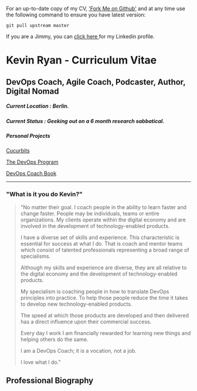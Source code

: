 For an up-to-date copy of my CV, ['Fork Me on Github'](https://github.com/DevOpsKev/cv) and at any time use the following command to ensure you have latest version:
```shell
git pull upstream master
```

If you are a Jimmy, you can [click here ](https://linkedin.com/in/devopskev) for my Linkedin profile.

# Kevin Ryan - Curriculum Vitae

## DevOps Coach, Agile Coach, Podcaster, Author, Digital Nomad

##### Current Location : Berlin.
##### Current Status : Geeking out on a 6 month research sabbatical.
##### Personal Projects
[Cucurbits](https://github.com/DevOpsKev/cucurbits)

[The DevOps Program](https://github.com/DevOpsKev)

[DevOps Coach Book](https://github.com/DevOpsKev)

***

### "What is it you do Kevin?"

>"No matter their goal. I coach people in the ability to learn faster and change faster. People may be individuals, teams or entire organizations. My clients operate within the digital economy and are involved in the development of technology-enabled products. 
>
>I have a diverse set of skills and experience. This characteristic is essential for success at what I do. That is coach and mentor teams which consist of talented professionals representing a broad range of specialisms.
>
>Although my skills and experience are diverse, they are all relative to the digital economy and the development of technology-enabled products. 
>
>My specialism is coaching people in how to translate DevOps principles into practice. To help those people reduce the time it takes to develop new technology-enabled products.
>
>The speed at which those products are developed and then delivered has a direct influence upon their commercial success.
>
>Every day I work I am financially rewarded for learning new things and helping others do the same.
>
>I am a DevOps Coach; it is a vocation, not a job.
>
>I love what I do."

## Professional Biography
